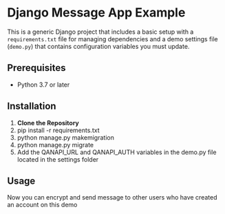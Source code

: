 # Django Message App Example

This is a generic Django project that includes a basic setup with a `requirements.txt` file for managing dependencies and a demo settings file (`demo.py`) that contains configuration variables you must update.

## Prerequisites

- Python 3.7 or later

## Installation

1. **Clone the Repository**
2. pip install -r requirements.txt
3. python manage.py makemigration
4. python manage.py migrate
5. Add the QANAPI_URL and QANAPI_AUTH variables in the demo.py file located in the settings folder

## Usage
Now you can encrypt and send message to other users who have created an account on this demo
